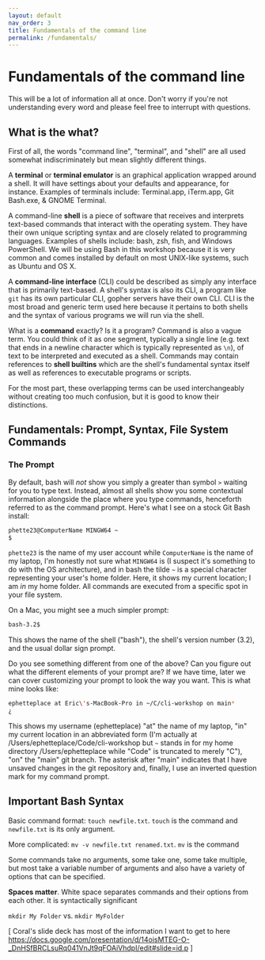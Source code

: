 ```yaml
---
layout: default
nav_order: 3
title: Fundamentals of the command line
permalink: /fundamentals/
---
```


# Fundamentals of the command line

This will be a lot of information all at once. Don't worry if you're not understanding every word and please feel free to interrupt with questions.

## What is the what?

First of all, the words "command line", "terminal", and "shell" are all used somewhat indiscriminately but mean slightly different things.

A **terminal** or **terminal emulator** is an graphical application wrapped around a shell. It will have settings about your defaults and appearance, for instance. Examples of terminals include: Terminal.app, iTerm.app, Git Bash.exe, & GNOME Terminal.

A command-line **shell** is a piece of software that receives and interprets text-based commands that interact with the operating system. They have their own unique scripting syntax and are closely related to programming languages. Examples of shells include: bash, zsh, fish, and Windows PowerShell. We will be using Bash in this workshop because it is very common and comes installed by default on most UNIX-like systems, such as Ubuntu and OS X.

A **command-line interface** (CLI) could be described as simply any interface that is primarily text-based. A shell's syntax is also its CLI, a program like `git` has its own particular CLI, gopher servers have their own CLI. CLI is the most broad and generic term used here because it pertains to both shells and the syntax of various programs we will run via the shell.

What is a **command** exactly? Is it a program? Command is also a vague term. You could think of it as one segment, typically a single line (e.g. text that ends in a newline character which is typically represented as `\n`), of text to be interpreted and executed as a shell. Commands may contain references to **shell builtins** which are the shell's fundamental syntax itself as well as references to executable programs or scripts.

For the most part, these overlapping terms can be used interchangeably without creating too much confusion, but it is good to know their distinctions.

## Fundamentals: Prompt, Syntax, File System Commands

### The Prompt

By default, bash will _not_ show you simply a greater than symbol `>` waiting for you to type text. Instead, almost all shells show you some contextual information alongside the place where you type commands, henceforth referred to as the command prompt. Here's what I see on a stock Git Bash install:

```sh
phette23@ComputerName MINGW64 ~
$
```

`phette23` is the name of my user account while `ComputerName` is the name of my laptop, I'm honestly not sure what `MINGW64` is (I suspect it's something to do with the OS architecture), and in bash the tilde `~` is a special character representing your user's home folder. Here, it shows my current location; I am _in_ my home folder. All commands are executed from a specific spot in your file system.

On a Mac, you might see a much simpler prompt:

```sh
bash-3.2$
```

This shows the name of the shell ("bash"), the shell's version number (3.2), and the usual dollar sign prompt.

Do you see something different from one of the above? Can you figure out what the different elements of your prompt are? If we have time, later we can cover customizing your prompt to look the way you want. This is what mine looks like:

```sh
ephetteplace at Eric\'s-MacBook-Pro in ~/C/cli-workshop on main*
¿
```

This shows my username (ephetteplace) "at" the name of my laptop, "in" my current location in an abbreviated form (I'm actually at /Users/ephetteplace/Code/cli-workshop but `~` stands in for my home directory /Users/ephetteplace while "Code" is truncated to merely "C"), "on" the "main" git branch. The asterisk after "main" indicates that I have unsaved changes in the git repository and, finally, I use an inverted question mark for my command prompt.

## Important Bash Syntax

Basic command format: `touch newfile.txt`. `touch` is the command and `newfile.txt` is its only argument.

More complicated: `mv -v newfile.txt renamed.txt`. `mv` is the command

Some commands take no arguments, some take one, some take multiple, but most take a variable number of arguments and also have a variety of options that can be specified.

**Spaces matter**. White space separates commands and their options from each other. It is syntactically significant



`mkdir My Folder` vs. `mkdir MyFolder`

[ Coral's slide deck has most of the information I want to get to here https://docs.google.com/presentation/d/14oisMTEG-O-_DnHSfBRCLsuRq041VnJt9qFOAiVhdpI/edit#slide=id.p ]
